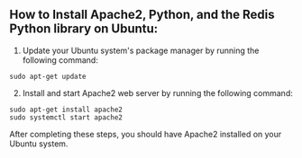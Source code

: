 ## How to Install Apache2, Python, and the Redis Python library on Ubuntu:

1. Update your Ubuntu system's package manager by running the following command:

```
sudo apt-get update
```

2. Install and start Apache2 web server by running the following command:

```
sudo apt-get install apache2
sudo systemctl start apache2
```



After completing these steps, you should have Apache2 installed on your Ubuntu system.
